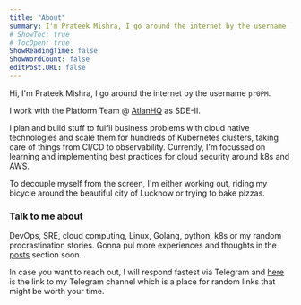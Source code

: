 ```yaml
---
title: "About"
summary: I'm Prateek Mishra, I go around the internet by the username `pr0PM`
# ShowToc: true
# TocOpen: true
ShowReadingTime: false
ShowWordCount: false
editPost.URL: false
---
```


Hi, I'm Prateek Mishra, I go around the internet by the username `pr0PM`.

I work with the Platform Team @ [AtlanHQ](https://twitter.com/AtlanHQ/) as SDE-II.

I plan and build stuff to fulfil business problems with cloud native technologies and scale them for hundreds of Kubernetes clusters, taking care of things from CI/CD to observability. Currently, I'm focussed on learning and implementing best practices for cloud security around k8s and AWS.

To decouple myself from the screen, I'm either working out, riding my bicycle around the beautiful city of Lucknow or trying to bake pizzas.

### Talk to me about

DevOps, SRE, cloud computing, Linux, Golang, python, k8s or my random procrastination stories. Gonna pul more experiences and thoughts in the [posts](/posts) section soon.

In case you want to reach out, I will respond fastest via Telegram and [here](https://t.me/pr0PMs) is the link to my Telegram channel which is a place for random links that might be worth your time.
